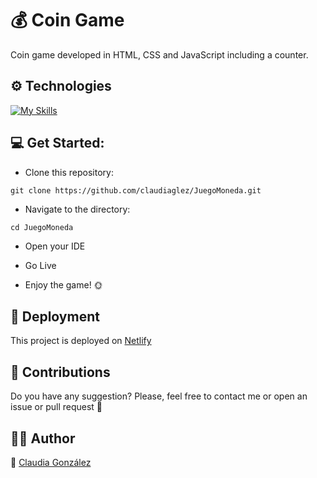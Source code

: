 # :moneybag: Coin Game <br>

Coin game developed in HTML, CSS and JavaScript including a counter.


## ⚙️ Technologies

[![My Skills](https://skillicons.dev/icons?i=html,css,js,netlify)](https://skillicons.dev)
<br>


## :computer: Get Started:

* Clone this repository:
```
git clone https://github.com/claudiaglez/JuegoMoneda.git
```

* Navigate to the directory:
```
cd JuegoMoneda
```

* Open your IDE 

* Go Live

* Enjoy the game! :sun_with_face:

## :rocket: Deployment

This project is deployed on [Netlify](https://juegomoneda.netlify.app/)

## :open_hands: Contributions

Do you have any suggestion? Please, feel free to contact me or open an issue or pull request :star_struck:

 ## 👩‍💻 Author

:orange_heart: [Claudia González](https://www.linkedin.com/in/claudiaglezgarcia/)

